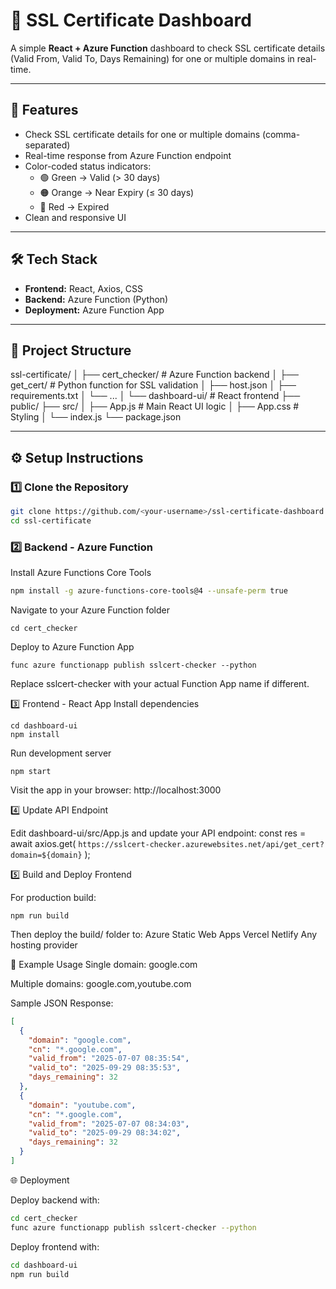 # 🔐 SSL Certificate Dashboard

A simple **React + Azure Function** dashboard to check SSL certificate details (Valid From, Valid To, Days Remaining) for one or multiple domains in real-time.

---

## 🚀 Features
- Check SSL certificate details for one or multiple domains (comma-separated)
- Real-time response from Azure Function endpoint
- Color-coded status indicators:
  - 🟢 Green → Valid (> 30 days)
  - 🟠 Orange → Near Expiry (≤ 30 days)
  - 🔴 Red → Expired
- Clean and responsive UI

---

## 🛠️ Tech Stack
- **Frontend:** React, Axios, CSS
- **Backend:** Azure Function (Python)
- **Deployment:** Azure Function App

---

## 📂 Project Structure
ssl-certificate/
│
├── cert_checker/ # Azure Function backend
│ ├── get_cert/ # Python function for SSL validation
│ ├── host.json
│ ├── requirements.txt
│ └── ...
│
└── dashboard-ui/ # React frontend
├── public/
├── src/
│ ├── App.js # Main React UI logic
│ ├── App.css # Styling
│ └── index.js
└── package.json


---

## ⚙️ Setup Instructions

### **1️⃣ Clone the Repository**
```bash
git clone https://github.com/<your-username>/ssl-certificate-dashboard.git
cd ssl-certificate
```

### 2️⃣ Backend - Azure Function
Install Azure Functions Core Tools
```bash 
npm install -g azure-functions-core-tools@4 --unsafe-perm true
```

Navigate to your Azure Function folder
```
cd cert_checker
```

Deploy to Azure Function App
```
func azure functionapp publish sslcert-checker --python
```

Replace sslcert-checker with your actual Function App name if different.

3️⃣ Frontend - React App
Install dependencies
```
cd dashboard-ui
npm install
```

Run development server
```
npm start
```


Visit the app in your browser:
http://localhost:3000

4️⃣ Update API Endpoint

Edit dashboard-ui/src/App.js and update your API endpoint:
const res = await axios.get(
  `https://sslcert-checker.azurewebsites.net/api/get_cert?domain=${domain}`
);

5️⃣ Build and Deploy Frontend

For production build:
```
npm run build
```

Then deploy the build/ folder to:
Azure Static Web Apps
Vercel
Netlify
Any hosting provider

🧪 Example Usage
Single domain:
google.com

Multiple domains:
google.com,youtube.com


Sample JSON Response:
```Json
[
  {
    "domain": "google.com",
    "cn": "*.google.com",
    "valid_from": "2025-07-07 08:35:54",
    "valid_to": "2025-09-29 08:35:53",
    "days_remaining": 32
  },
  {
    "domain": "youtube.com",
    "cn": "*.google.com",
    "valid_from": "2025-07-07 08:34:03",
    "valid_to": "2025-09-29 08:34:02",
    "days_remaining": 32
  }
]
```
🌐 Deployment

Deploy backend with:
```bash
cd cert_checker
func azure functionapp publish sslcert-checker --python
```

Deploy frontend with:
```bash
cd dashboard-ui
npm run build
```
